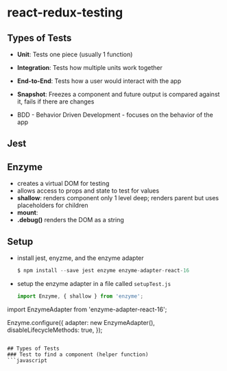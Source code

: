 # react-redux-testing

## Types of Tests
- **Unit**: Tests one piece (usually 1 function)
- **Integration**:  Tests how multiple units work together
- **End-to-End**: Tests how a user would interact with the app
- **Snapshot**: Freezes a component and future output is compared against it, fails if there are changes

- BDD - Behavior Driven Development - focuses on the behavior of the app

## Jest

## Enzyme
- creates a virtual DOM for testing
- allows access to props and state to test for values 
- **shallow**: renders component only 1 level deep; renders parent but uses placeholders for children 
- **mount**: 
- **.debug()** renders the DOM as a string 

## Setup
- install jest, enyzme, and the enzyme adapter 
  ```javascript
  $ npm install --save jest enzyme enzyme-adapter-react-16
  ```
 - setup the enzyme adapter in a file called `setupTest.js`
   ```javascript
   import Enzyme, { shallow } from 'enzyme';
  import EnzymeAdapter from 'enzyme-adapter-react-16';

  Enzyme.configure({ 
      adapter: new EnzymeAdapter(),
      disableLifecycleMethods: true,
  });
 ```

## Types of Tests
### Test to find a component (helper function)
```javascript 
```
